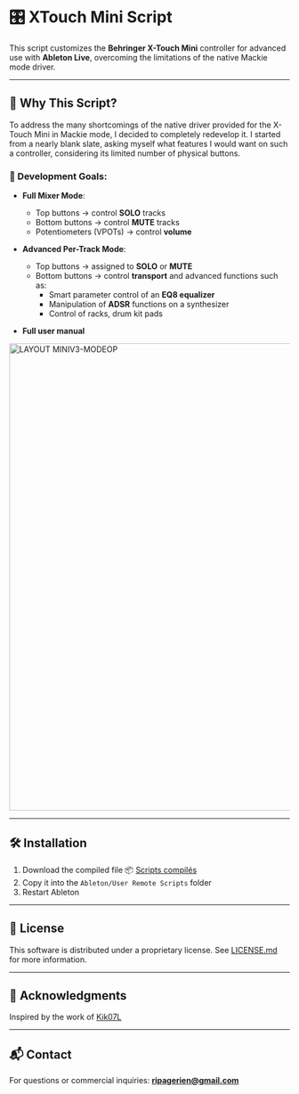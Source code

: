 # 🎛️ XTouch Mini Script

This script customizes the **Behringer X-Touch Mini** controller for advanced use with **Ableton Live**, overcoming the limitations of the native Mackie mode driver.

---

## 🚀 Why This Script?

To address the many shortcomings of the native driver provided for the X-Touch Mini in Mackie mode, I decided to completely redevelop it. I started from a nearly blank slate, asking myself what features I would want on such a controller, considering its limited number of physical buttons.

### 🔧 Development Goals:
- **Full Mixer Mode**:  
  - Top buttons → control **SOLO** tracks  
  - Bottom buttons → control **MUTE** tracks  
  - Potentiometers (VPOTs) → control **volume**

- **Advanced Per-Track Mode**:  
  - Top buttons → assigned to **SOLO** or **MUTE**  
  - Bottom buttons → control **transport** and advanced functions such as:  
    - Smart parameter control of an **EQ8 equalizer**  
    - Manipulation of **ADSR** functions on a synthesizer
    - Control of racks, drum kit pads
   
- **Full user manual**

<img width="2112" height="839" alt="LAYOUT MINIV3-MODEOP" src="https://github.com/user-attachments/assets/e9457f15-eafe-4fe9-861b-2b4e6d09aea7" />

---

## 🛠️ Installation

1. Download the compiled file
 📦 [Scripts compilés](compiled/)
3. Copy it into the `Ableton/User Remote Scripts` folder  
4. Restart Ableton

---

## 📄 License

This software is distributed under a proprietary license. See [LICENSE.md](https://github.com/Ricky-Fr/XTouch-Mini-Script/commit/a3b111a6b3479ae13480ed28014e7a68639ffd12) for more information.

---

## 🙏 Acknowledgments

Inspired by the work of [Kik07L](https://github.com/Kik07L/Behringer-X-Touch-for-ableton)

---

## 📬 Contact

For questions or commercial inquiries: **ripagerien@gmail.com**
